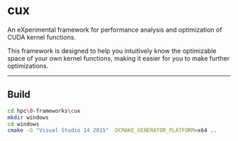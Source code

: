# cux

An eXperimental framework for performance analysis and optimization of CUDA kernel functions.

This framework is designed to help you intuitively know the optimizable space of your own kernel functions, making it easier for you to make further optimizations.

---

## Build

```bash
cd hpc\0-frameworks\cux
mkdir windows
cd windows
cmake -G "Visual Studio 14 2015" -DCMAKE_GENERATOR_PLATFORM=x64 ..
```
